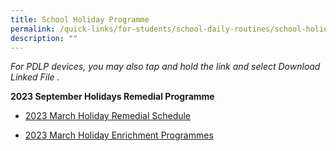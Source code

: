 ```yaml
---
title: School Holiday Programme
permalink: /quick-links/for-students/school-daily-routines/school-holiday-programme/
description: ""
---
```

_For PDLP devices, you may also tap and hold the link and select Download Linked File ._  


**2023 September Holidays Remedial Programme**

* [2023 March Holiday Remedial Schedule]()

* [2023 March Holiday Enrichment Programmes]()
